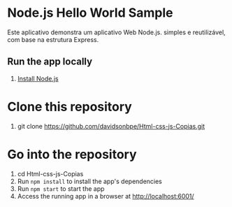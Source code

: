 # Node.js Hello World Sample

Este aplicativo demonstra um aplicativo Web Node.js. simples e reutilizável, com base na estrutura Express.

## Run the app locally

1. [Install Node.js][]
# Clone this repository
1. git clone https://github.com/davidsonbpe/Html-css-js-Copias.git
# Go into the repository
1. cd Html-css-js-Copias
1. Run `npm install` to install the app's dependencies
1. Run `npm start` to start the app
1. Access the running app in a browser at <http://localhost:6001/>

[Install Node.js]: https://nodejs.org/download/
